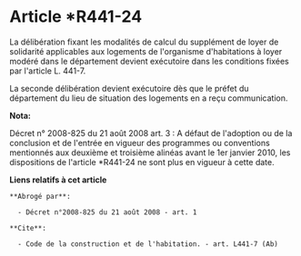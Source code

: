 # Article *R441-24

La délibération fixant les modalités de calcul du supplément de loyer de solidarité applicables aux logements de l'organisme
d'habitations à loyer modéré dans le département devient exécutoire dans les conditions fixées par l'article L. 441-7.

La seconde délibération devient exécutoire dès que le préfet du département du lieu de situation des logements en a reçu
communication.

**Nota:**

Décret n° 2008-825 du 21 août 2008 art. 3 : A défaut de l'adoption ou de la conclusion et de l'entrée en vigueur des
programmes ou conventions mentionnés aux deuxième et troisième alinéas avant le 1er janvier 2010, les dispositions de
l'article *R441-24 ne sont plus en vigueur à cette date.

**Liens relatifs à cet article**

	**Abrogé par**:

	  - Décret n°2008-825 du 21 août 2008 - art. 1

	**Cite**:

	  - Code de la construction et de l'habitation. - art. L441-7 (Ab)
